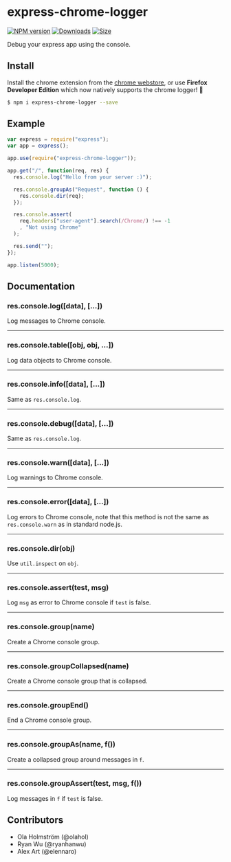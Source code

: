 # express-chrome-logger

[![NPM version][npm-image]][npm-url]
[![Downloads][downloads-image]][downloads-url]
[![Size][size-image]][size-url]

Debug your express app using the console.

## Install

Install the chrome extension from the [chrome webstore](https://chrome.google.com/webstore/detail/chrome-logger/noaneddfkdjfnfdakjjmocngnfkfehhd),
or use **Firefox Developer Edition** which now natively supports the chrome logger! :clap:

```bash
$ npm i express-chrome-logger --save
```

## Example

```js
var express = require("express");
var app = express();

app.use(require("express-chrome-logger"));

app.get("/", function(req, res) {
  res.console.log("Hello from your server :)");

  res.console.groupAs("Request", function () {
    res.console.dir(req);
  });

  res.console.assert(
    req.headers["user-agent"].search(/Chrome/) !== -1
    , "Not using Chrome"
  );

  res.send("");
});

app.listen(5000);
```

## Documentation

### res.console.log([data], [...])

Log messages to Chrome console.

* * *

### res.console.table([obj, obj, ...])

Log data objects to Chrome console.

* * *

### res.console.info([data], [...])

Same as `res.console.log`.

* * *

### res.console.debug([data], [...])

Same as `res.console.log`.

* * *

### res.console.warn([data], [...])

Log warnings to Chrome console.

* * *

### res.console.error([data], [...])

Log errors to Chrome console, note that this method is not the same as
`res.console.warn` as in standard node.js.

* * *

### res.console.dir(obj)

Use `util.inspect` on `obj`.

* * *

### res.console.assert(test, msg)

Log `msg` as error to Chrome console if `test` is false.

* * *

### res.console.group(name)

Create a Chrome console group.

* * *

### res.console.groupCollapsed(name)

Create a Chrome console group that is collapsed.

* * *

### res.console.groupEnd()

End a Chrome console group.

* * *

### res.console.groupAs(name, f())

Create a collapsed group around messages in `f`.

* * *

### res.console.groupAssert(test, msg, f())

Log messages in `f` if `test` is false.


## Contributors

* Ola Holmström (@olahol)
* Ryan Wu (@ryanhanwu)
* Alex Art (@elennaro)

[size-image]: https://badge-size.herokuapp.com/olahol/express-chrome-logger/master/index.js.svg
[size-url]: https://github.com/olahol/express-chrome-logger/index.js

[npm-image]: https://img.shields.io/npm/v/express-chrome-logger.svg?style=flat-square
[npm-url]: https://npmjs.org/package/express-chrome-logger

[downloads-image]: http://img.shields.io/npm/dm/express-chrome-logger.svg?style=flat-square
[downloads-url]: https://npmjs.org/package/express-chrome-logger
